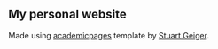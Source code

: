## My personal website

Made using [academicpages](https://github.com/academicpages/academicpages.github.io) template by [Stuart Geiger](https://github.com/staeiou).
